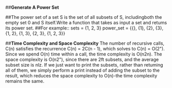 ##**Generate A Power Set** 

##The power set of a set S is the set of all subsets of S, includingboth the empty set 0 and S itself.Write a function that takes as input a set and retums its power set.
##For example:: sets = {1, 2, 3} power_set = {{}, {1}, {2}, {3}, {1, 2}, {1, 3}, {2, 3}, {1, 2, 3}}


##**Time Complexity and Space Complexity**
The number of recursive calls, C(n) satisfies the recurrence C(n) = 2C(n - 1), which solves to C(n) = O(2"). Since we spend O(n) time within a call, the time complexity is O(n2n). The space complexity is O(n2"), since there are 2ft subsets, and the average subset size is nlz. If we just want to print the subsets, rather than retuming all of them, we simply perform a print instead of adding the subset to the result, which reduces the space complexity to O(n)-the time complexity remains the same.

